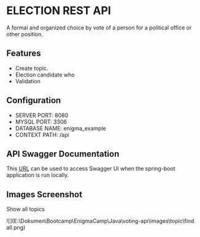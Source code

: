 # ELECTION REST API

A formal and organized choice by vote of a person for a political office or other position.

## Features

- Create topic.
- Election candidate who 
- Validation

## Configuration

- SERVER PORT: 8080
- MYSQL PORT: 3306
- DATABASE NAME: enigma_example
- CONTEXT PATH: /api

## API Swagger Documentation

This [URL](localhost:8080/api-doc) can be used to access Swagger UI when the spring-boot application is run locally.

## Images Screenshot

Show all topics

![](E:\Dokumen\Bootcamp\EnigmaCamp\Java\voting-api\images\topic\find all.png)